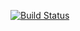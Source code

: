 [![Build Status](https://github.com/KlubJagiellonski/pola-android/workflows/Tests/badge.svg)](https://github.com/KlubJagiellonski/pola-android/actions)

